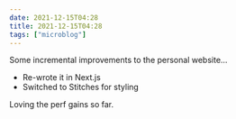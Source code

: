 ```yaml
---
date: 2021-12-15T04:28
title: 2021-12-15T04:28
tags: ["microblog"]
---
```


Some incremental improvements to the personal website…

- Re-wrote it in Next.js
- Switched to Stitches for styling

Loving the perf gains so far.